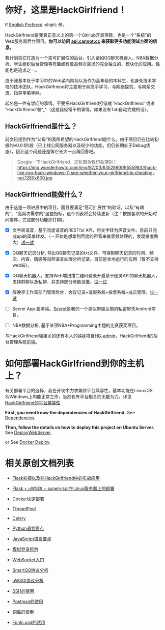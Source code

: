 # 你好，这里是HackGirlfriend！ 
If [English Prefered](http://cannot.cc/HackGirlfriend/README_EN) :shipit: :sunglasses:。

HackGirlfriend是我真正意义上的第一个GitHub开源项目，也是一个“系统”的Web服务器后台项目。**你可以访问 [api.cannot.cc](http://api.cannot.cc/) 来获取更多功能测试方面的信息。**

我计划将它打造为一个高可扩展性的后台，引入诸如QQ聊天机器人、NBA数据分析、学生组织后台管理等有趣或有着高频次需求的完全独立的、模块化的应用。性能也是追求之一。

由于我基本处于学习中的Web菜鸟阶段以及作为高年级的本科生，也身处技术学校的技术团队，HackGirlfriend将主要用于向高手学习、与网络探究、与同辈交流、指导学弟学妹。

起名是一件有学问的事情。不要把HackGirlfriend打错成 'HackGrilfriend' 或者 'HackGirlfirend'喔^_^（这是我经常干的事情，如果没有Tab自动完成的话）。

## HackGirlfriend是什么？
前文已提到作为“父母”的我所希望的HackGirlfriend是什么。由于项目仍在比较初级的v0.0.1阶段（已上线公网服务器以及较少的功能，但仍长期处于Debug状态），因此这个问题还是等它长大一点再回答吧。

>Google一下HackGirlfriend，这张图令我印象深刻！https://img.wonderhowto.com/img/87/03/63528600955598/0/hack-like-pro-hack-windows-7-see-whether-your-girlfriend-is-cheating-not.1280x600.jpg

## HackGirlfriend能做什么？

由于这是一项进展中的项目，而且要满足“高可扩展性”的验证，以及“有趣的”、“高频次需求的”这些指标，这个列表将会持续更新（注：按照各项的开始时间排序，完成部分功能即打钩)。

* [x] 文字转语音，基于百度语音的RESTful API，将文字转为声音文件。目前只完成api的简单转发。（一开始是想拿到百度的声音来做音频处理的，发现难度略大）[试一试](http://api.cannot.cc/speak/hello_world)

* [x] QQ聊天记录分析, 导出QQ聊天记录的txt文件，可得到聊天记录的时间、频次、内容、情感等自然语言处理分析记录。目前是本地运行的应用（暂不支持web端）。

* [x] QQ聊天机器人，支持Web端扫描二维码登录开启基于图灵API的聊天机器人，支持群聊以及私聊，并支持部分参数设置。[试一试](http://api.cannot.cc/qqbot/one)

* [x] 醉晚亭工作室部门管理后台，会议记录+请假系统+投票系统+成员管理。[试一试](http://api.cannot.cc/zuiwan/get-users-list) 

* [ ] Secret App 服务端。[Secret](https://github.com/Danceiny/Secret)是我的一个类似带朋友圈的私密聊天Android项目。

* [ ] NBA数据分析, 基于某项NBA+Programming主题的比赛获奖项目。

与HackGirlfriend强相关的还有本人的姊妹项目[HG-admin](https://github.com/Danceiny/HG-admin)，HackGirlfriend的后台管理系统前端。

# 如何部署HackGirlfriend到你的主机上？

有关部署平台的选择，我在开发中力求兼顾平台兼容性，基本功能在Linux/OS X/Windows上均能正常工作，当然也有平台相关的无能为力。详见[HackGirlfriend的平台兼容性](https://cannot.cc/HackGirlfriend/Platform)

**First, you need know the dependencies of HackGirlfriend.**
See [Dependencies](https://cannot.cc/HackGirlfriend/Dependencies).

**Then, follow the details on how to deploy this project on Ubuntu Server.**
See [DeployWebServer](https://github.com/Danceiny/HackGirlfriend/DeployWebServer).
 
 or See [Docker Deploy](http://cannot.cc/HackGirlfriend/Docker).

# 相关原创文档列表

- [Flask初探以及在HackGirlfriend中的实战应用](http://cannot.cc/HackGirlfriend/Flask)
- [Flask + uWSGI + supervisor在Linux服务器上的部署](http://cannot.cc/HackGirlfriend/DeployWebServer)

- [Docker快速部署](http://cannot.cc/HackGirlfriend/Docker)
- [ThreadPool](http://cannot.cc/HackGirlfriend/ThreadPool)
- [Celery](http://cannot.cc/HackGirlfriend/Celery)

- [Python语言要点](http://cannot.cc/HackGirlfriend/Python)
- [JavaScript语言要点](http://cannot.cc/HackGirlfriend/Python)


- [模拟登录抓包](http://cannot.cc/HackGirlfriend/模拟登录抓包)
- [WebSocket入门](http://cannot.cc/HackGirlfriend/WebSocket)
- [SmartQQ协议分析](http://cannot.cc/HackGirlfriend/SmartQQ)
- [uWSGI协议分析](http://cannot.cc/HackGirlfriend/uWSGI)

- [SSH的使用](http://cannot.cc/HackGirlfriend/SSH)
- [Postman的使用](http://cannot.cc/HackGirlfriend/Postman)
- [词库的使用](http://cannot.cc/HackGirlfriend/词库)
- [FunkLoad的试用](http://cannot.cc/HackGirlfriend/FunkLoad)
